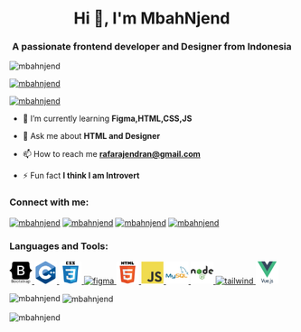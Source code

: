 <h1 align="center">Hi 👋, I'm MbahNjend</h1>
<h3 align="center">A passionate frontend developer and Designer from Indonesia</h3>

<p align="left"> <img src="https://komarev.com/ghpvc/?username=mbahnjend&label=Profile%20views&color=0e75b6&style=flat" alt="mbahnjend" /> </p>

<p align="left"> <a href="https://github.com/ryo-ma/github-profile-trophy"><img src="https://github-profile-trophy.vercel.app/?username=mbahnjend" alt="mbahnjend" /></a> </p>

<p align="left"> <a href="https://twitter.com/mbahnjend" target="blank"><img src="https://img.shields.io/twitter/follow/mbahnjend?logo=twitter&style=for-the-badge" alt="mbahnjend" /></a> </p>

- 🌱 I’m currently learning **Figma,HTML,CSS,JS**

- 💬 Ask me about **HTML and Designer**

- 📫 How to reach me **rafarajendran@gmail.com**

- ⚡ Fun fact **I think I am Introvert**

<h3 align="left">Connect with me:</h3>
<p align="left">
<a href="https://twitter.com/mbahnjend" target="blank"><img align="center" src="https://raw.githubusercontent.com/rahuldkjain/github-profile-readme-generator/master/src/images/icons/Social/twitter.svg" alt="mbahnjend" height="30" width="40" /></a>
<a href="https://fb.com/mbahnjend" target="blank"><img align="center" src="https://raw.githubusercontent.com/rahuldkjain/github-profile-readme-generator/master/src/images/icons/Social/facebook.svg" alt="mbahnjend" height="30" width="40" /></a>
<a href="https://instagram.com/mbahnjend" target="blank"><img align="center" src="https://raw.githubusercontent.com/rahuldkjain/github-profile-readme-generator/master/src/images/icons/Social/instagram.svg" alt="mbahnjend" height="30" width="40" /></a>
<a href="https://www.youtube.com/c/mbahnjend" target="blank"><img align="center" src="https://raw.githubusercontent.com/rahuldkjain/github-profile-readme-generator/master/src/images/icons/Social/youtube.svg" alt="mbahnjend" height="30" width="40" /></a>
</p>

<h3 align="left">Languages and Tools:</h3>
<p align="left"> <a href="https://getbootstrap.com" target="_blank" rel="noreferrer"> <img src="https://raw.githubusercontent.com/devicons/devicon/master/icons/bootstrap/bootstrap-plain-wordmark.svg" alt="bootstrap" width="40" height="40"/> </a> <a href="https://www.w3schools.com/cpp/" target="_blank" rel="noreferrer"> <img src="https://raw.githubusercontent.com/devicons/devicon/master/icons/cplusplus/cplusplus-original.svg" alt="cplusplus" width="40" height="40"/> </a> <a href="https://www.w3schools.com/css/" target="_blank" rel="noreferrer"> <img src="https://raw.githubusercontent.com/devicons/devicon/master/icons/css3/css3-original-wordmark.svg" alt="css3" width="40" height="40"/> </a> <a href="https://www.figma.com/" target="_blank" rel="noreferrer"> <img src="https://www.vectorlogo.zone/logos/figma/figma-icon.svg" alt="figma" width="40" height="40"/> </a> <a href="https://www.w3.org/html/" target="_blank" rel="noreferrer"> <img src="https://raw.githubusercontent.com/devicons/devicon/master/icons/html5/html5-original-wordmark.svg" alt="html5" width="40" height="40"/> </a> <a href="https://developer.mozilla.org/en-US/docs/Web/JavaScript" target="_blank" rel="noreferrer"> <img src="https://raw.githubusercontent.com/devicons/devicon/master/icons/javascript/javascript-original.svg" alt="javascript" width="40" height="40"/> </a> <a href="https://www.mysql.com/" target="_blank" rel="noreferrer"> <img src="https://raw.githubusercontent.com/devicons/devicon/master/icons/mysql/mysql-original-wordmark.svg" alt="mysql" width="40" height="40"/> </a> <a href="https://nodejs.org" target="_blank" rel="noreferrer"> <img src="https://raw.githubusercontent.com/devicons/devicon/master/icons/nodejs/nodejs-original-wordmark.svg" alt="nodejs" width="40" height="40"/> </a> <a href="https://tailwindcss.com/" target="_blank" rel="noreferrer"> <img src="https://www.vectorlogo.zone/logos/tailwindcss/tailwindcss-icon.svg" alt="tailwind" width="40" height="40"/> </a> <a href="https://vuejs.org/" target="_blank" rel="noreferrer"> <img src="https://raw.githubusercontent.com/devicons/devicon/master/icons/vuejs/vuejs-original-wordmark.svg" alt="vuejs" width="40" height="40"/> </a> </p>

<p><img align="left" src="https://github-readme-stats.vercel.app/api/top-langs?username=mbahnjend&show_icons=true&locale=en&layout=compact" alt="mbahnjend" /></p>

<p>&nbsp;<img align="center" src="https://github-readme-stats.vercel.app/api?username=mbahnjend&show_icons=true&locale=en" alt="mbahnjend" /></p>

<p><img align="center" src="https://github-readme-streak-stats.herokuapp.com/?user=mbahnjend&" alt="mbahnjend" /></p>
